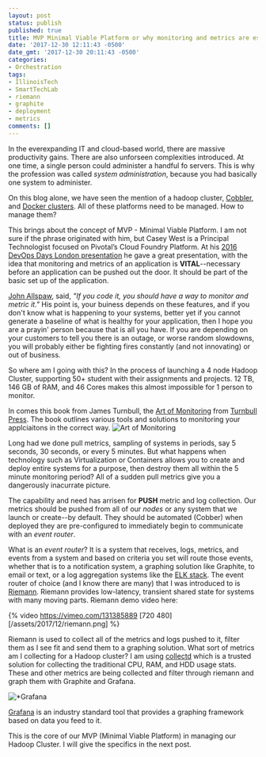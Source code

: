 ```yaml
---
layout: post
status: publish
published: true
title: MVP Minimal Viable Platform or why monitoring and metrics are essential  
date: '2017-12-30 12:11:43 -0500'
date_gmt: '2017-12-30 20:11:43 -0500'
categories:
- Orchestration
tags:
- IllinoisTech
- SmartTechLab
- riemann
- graphite
- deployment
- metrics
comments: []
---
```


In the everexpanding IT and cloud-based world, there are massive productivity gains.  There are also unforseen complexities introduced.   At one time, a single person could administer a handful fo servers.  This is why the profession was called *system administration*, because you had basically one system to administer.  

On this blog alone, we have seen the mention of a hadoop cluster, [Cobbler](https://en.wikipedia.org/wiki/Cobbler_\(software\)), and [Docker clusters](https://www.docker.com/). All of these platforms need to be managed.  How to manage them?  

This brings about the concept of MVP - Minimal Viable Platform.  I am not sure if the phrase originated with him, but Casey West is a Principal Technologist focused on Pivotal’s Cloud Foundry Platform.  At his [2016 DevOps Days London presentation](https://www.devopsdays.org/events/2016-london/program/casey-west/) he gave a great presentation, with the idea that monitoring and metrics of an application is **VITAL**--necessary before an application can be pushed out the door.  It should be part of the basic set up of the application. 

[John Allspaw](https://technical.ly/brooklyn/2017/11/14/former-etsy-cto-john-allspaw-launching-new-company/), said, *"If you code it, you should have a way to monitor and metric it."*  His point is, your buiness depends on these features, and if you don't know what is happening to your systems, better yet if you cannot generate a baseline of what is healthy for your application, then I hope you are a prayin' person because that is all you have.  If you are depending on your customers to tell you there is an outage, or worse random slowdowns, you will probably either be fighting fires constantly (and not innovating) or out of business.

So where am I going with this?  In the process of launching a 4 node Hadoop Cluster, supporting 50+ student with their assignments and projects.  12 TB, 146 GB of RAM, and 46 Cores makes this almost impossible for 1 person to monitor.  

In comes this book from James Turnbull, the [Art of Monitoring](https://artofmonitoring.com/) from [Turnbull Press](https://turnbull.press/).   The book outlines various tools and solutions to monitoring your applciaitons in the correct way.  ![*Art of Monitoring*](/assets/2017/12/aom.jpg)

Long had we done pull metrics, sampling of systems in periods, say 5 seconds, 30 seconds, or every 5 minutes.  But what happens when technology such as Virtualization or Containers allows you to create and deploy entire systems for a purpose, then destroy them all within the 5 minute monitoring period?  All of a sudden pull metrics give you a dangerously inacurrate picture.  

The capability and need has arrisen for **PUSH** metric and log collection.  Our metrics should be pushed from all of our *nodes* or any system that we launch or create--by default.  They should be automated (Cobber) when deployed they are pre-configured to immediately begin to communicate with an *event router*.  

What is an *event router*? It is a system that receives, logs, metrics, and events from a system and based on criteria you set will route those events, whether that is to a notification system, a graphing solution like Graphite, to email or text, or a log aggregation systems like the [ELK stack](https://www.elastic.co/products).  The event router of choice (and I know there are many) that I was introduced to is [Riemann](https://riemann.io). Riemann provides low-latency, transient shared state for systems with many moving parts.  Riemann demo video here:

{% video https://vimeo.com/131385889 [720 480] [/assets/2017/12/riemann.png] %}

Riemann is used to collect all of the metrics and logs pushed to it, filter them as I see fit and send them to a graphing solution.  What sort of metrics am I collecting for a Hadoop cluster? I am using [collectd](https://collectd.org/) which is a trusted solution for collecting the traditional CPU, RAM, and HDD usage stats.  These and other metrics are being collected and filter through riemann and graph them with Graphite and Grafana. 

![*Grafana](/assets/2017/12/graphite.png)

[Grafana](https://grafana.com/) is an industry standard tool that provides a graphing framework based on data you feed to it.

This is the core of our MVP (Minimal Viable Platform) in managing our Hadoop Cluster.  I will give the specifics in the next post.